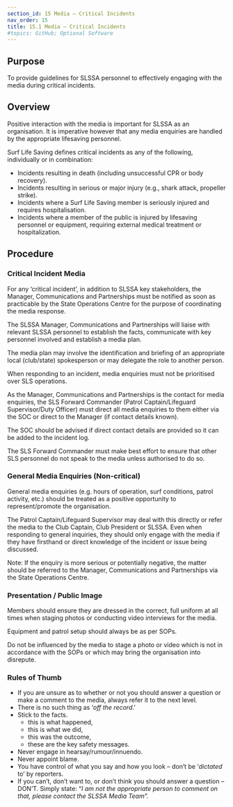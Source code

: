 ```yaml
---
section_id: 15 Media – Critical Incidents
nav_order: 15
title: 15.1 Media – Critical Incidents
#topics: GitHub; Optional Software
---
```


## Purpose

To provide guidelines for SLSSA personnel to effectively engaging with the media during critical incidents.

## Overview

Positive interaction with the media is important for SLSSA as an organisation. It is imperative however that any media enquiries are handled by the appropriate lifesaving personnel.

Surf Life Saving defines critical incidents as any of the following, individually or in combination:

- Incidents resulting in death (including unsuccessful CPR or body recovery).
- Incidents resulting in serious or major injury (e.g., shark attack, propeller strike).
- Incidents where a Surf Life Saving member is seriously injured and requires hospitalisation.
- Incidents where a member of the public is injured by lifesaving personnel or equipment, requiring external medical treatment or hospitalization.

## Procedure

### Critical Incident Media

For any ‘critical incident’, in addition to SLSSA key stakeholders, the Manager, Communications and Partnerships must be notified as soon as practicable by the State Operations Centre for the purpose of coordinating the media response.

The SLSSA Manager, Communications and Partnerships will liaise with relevant SLSSA personnel to establish the facts, communicate with key personnel involved and establish a media plan.

The media plan may involve the identification and briefing of an appropriate local (club/state) spokesperson or may delegate the role to another person.

When responding to an incident, media enquiries must not be prioritised over SLS operations.

As the Manager, Communications and Partnerships is the contact for media enquiries, the SLS Forward Commander (Patrol Captain/Lifeguard Supervisor/Duty Officer) must direct all media enquiries to them either via the SOC or direct to the Manager (if contact details known).

The SOC should be advised if direct contact details are provided so it can be added to the incident log.

The SLS Forward Commander must make best effort to ensure that other SLS personnel do not speak to the media unless authorised to do so.

### General Media Enquiries (Non-critical)

General media enquiries (e.g. hours of operation, surf conditions, patrol activity, etc.) should be treated as a positive opportunity to represent/promote the organisation.

The Patrol Captain/Lifeguard Supervisor may deal with this directly or refer the media to the Club Captain, Club President or SLSSA. Even when responding to general inquiries, they should only engage with the media if they have firsthand or direct knowledge of the incident or issue being discussed.

Note: If the enquiry is more serious or potentially negative, the matter should be referred to the Manager, Communications and Partnerships via the State Operations Centre.

### Presentation / Public Image

Members should ensure they are dressed in the correct, full uniform at all times when staging photos or conducting video interviews for the media.

Equipment and patrol setup should always be as per SOPs.

Do not be influenced by the media to stage a photo or video which is not in accordance with the SOPs or which may bring the organisation into disrepute.

### Rules of Thumb

- If you are unsure as to whether or not you should answer a question or make a comment to the media, always refer it to the next level.
- There is no such thing as ‘_off the record_.’
- Stick to the facts.
  - this is what happened,
  - this is what we did,
  - this was the outcome,
  - these are the key safety messages.
- Never engage in hearsay/rumour/innuendo.
- Never appoint blame.
- You have control of what you say and how you look – don’t be ‘_dictated_ to’ by reporters.
- If you can’t, don’t want to, or don’t think you should answer a question – DON’T. Simply state: “_I am not the appropriate person to comment on that, please contact the SLSSA Media Team”._